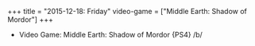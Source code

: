 +++
title = "2015-12-18: Friday"
video-game = ["Middle Earth: Shadow of Mordor"]
+++


* Video Game: Middle Earth: Shadow of Mordor {PS4} /b/